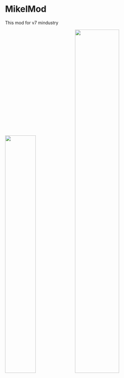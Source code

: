 # MikelMod
This mod for v7 mindustry

<img width="44.5%" src="https://raw.githubusercontent.com/mishakorzik/mishakorzik.menu.io/master/examples/IMG_20220710_133229.jpg"/> <img width="53.5%" src="https://raw.githubusercontent.com/mishakorzik/mishakorzik.menu.io/master/examples/IMG_20220710_133920.jpg"/>
